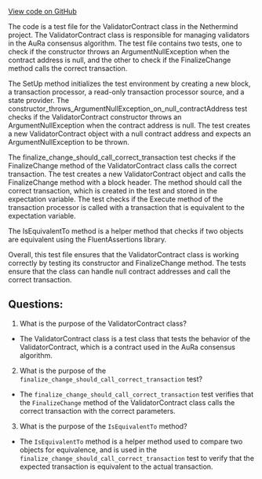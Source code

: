 [View code on GitHub](https://github.com/NethermindEth/nethermind/src/Nethermind/Nethermind.AuRa.Test/Contract/ValidatorContractTests.cs)

The code is a test file for the ValidatorContract class in the Nethermind project. The ValidatorContract class is responsible for managing validators in the AuRa consensus algorithm. The test file contains two tests, one to check if the constructor throws an ArgumentNullException when the contract address is null, and the other to check if the FinalizeChange method calls the correct transaction.

The SetUp method initializes the test environment by creating a new block, a transaction processor, a read-only transaction processor source, and a state provider. The constructor_throws_ArgumentNullException_on_null_contractAddress test checks if the ValidatorContract constructor throws an ArgumentNullException when the contract address is null. The test creates a new ValidatorContract object with a null contract address and expects an ArgumentNullException to be thrown.

The finalize_change_should_call_correct_transaction test checks if the FinalizeChange method of the ValidatorContract class calls the correct transaction. The test creates a new ValidatorContract object and calls the FinalizeChange method with a block header. The method should call the correct transaction, which is created in the test and stored in the expectation variable. The test checks if the Execute method of the transaction processor is called with a transaction that is equivalent to the expectation variable.

The IsEquivalentTo method is a helper method that checks if two objects are equivalent using the FluentAssertions library.

Overall, this test file ensures that the ValidatorContract class is working correctly by testing its constructor and FinalizeChange method. The tests ensure that the class can handle null contract addresses and call the correct transaction.
## Questions: 
 1. What is the purpose of the ValidatorContract class?
- The ValidatorContract class is a test class that tests the behavior of the ValidatorContract, which is a contract used in the AuRa consensus algorithm.

2. What is the purpose of the `finalize_change_should_call_correct_transaction` test?
- The `finalize_change_should_call_correct_transaction` test verifies that the `FinalizeChange` method of the ValidatorContract class calls the correct transaction with the correct parameters.

3. What is the purpose of the `IsEquivalentTo` method?
- The `IsEquivalentTo` method is a helper method used to compare two objects for equivalence, and is used in the `finalize_change_should_call_correct_transaction` test to verify that the expected transaction is equivalent to the actual transaction.